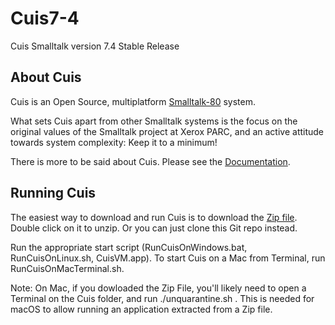 # Cuis7-4
Cuis Smalltalk version 7.4 Stable Release

## About Cuis

Cuis is an Open Source, multiplatform [Smalltalk-80](https://en.wikipedia.org/wiki/Smalltalk) system.

What sets Cuis apart from other Smalltalk systems is the focus on the original values of the Smalltalk project at Xerox PARC, and an active attitude towards system complexity: Keep it to a minimum!

There is more to be said about Cuis. Please see the
[Documentation](https://github.com/Cuis-Smalltalk/Cuis7-4/blob/master/Documentation/).

## Running Cuis

The easiest way to download and run Cuis is to download the [Zip file](https://github.com/Cuis-Smalltalk/Cuis7-4/archive/refs/heads/main.zip). Double click on it to unzip. Or you can just clone this Git repo instead.

Run the appropriate start script (RunCuisOnWindows.bat, RunCuisOnLinux.sh, CuisVM.app). To start Cuis on a Mac from Terminal, run RunCuisOnMacTerminal.sh.

Note: On Mac, if you dowloaded the Zip File, you'll likely need to open a Terminal on the Cuis folder, and run ./unquarantine.sh . This is needed for macOS to allow running an application extracted from a Zip file.